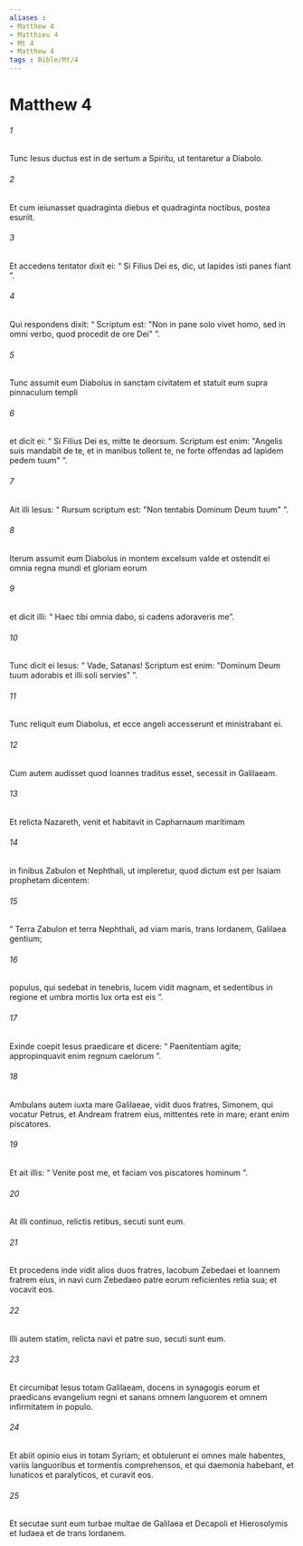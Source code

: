```yaml
---
aliases : 
- Matthew 4
- Matthieu 4
- Mt 4
- Matthew 4
tags : Bible/Mt/4
---
```


# Matthew 4

###### 1
Tunc Iesus ductus est in de sertum a Spiritu, ut tentaretur a Diabolo. 
###### 2
Et cum ieiunasset quadraginta diebus et quadraginta noctibus, postea esuriit. 
###### 3
Et accedens tentator dixit ei: “ Si Filius Dei es, dic, ut lapides isti panes fiant ”. 
###### 4
Qui respondens dixit: “ Scriptum est: "Non in pane solo vivet homo, sed in omni verbo, quod procedit de ore Dei" ”.
###### 5
Tunc assumit eum Diabolus in sanctam civitatem et statuit eum supra pinnaculum templi 
###### 6
et dicit ei: “ Si Filius Dei es, mitte te deorsum. Scriptum est enim: "Angelis suis mandabit de te, et in manibus tollent te, ne forte offendas ad lapidem pedem tuum" ”.
###### 7
Ait illi Iesus: “ Rursum scriptum est: "Non tentabis Dominum Deum tuum" ”.
###### 8
Iterum assumit eum Diabolus in montem excelsum valde et ostendit ei omnia regna mundi et gloriam eorum 
###### 9
et dicit illi: “ Haec tibi omnia dabo, si cadens adoraveris me”. 
###### 10
Tunc dicit ei Iesus: “ Vade, Satanas! Scriptum est enim: "Dominum Deum tuum adorabis et illi soli servies" ”.
###### 11
Tunc reliquit eum Diabolus, et ecce angeli accesserunt et ministrabant ei.
###### 12
Cum autem audisset quod Ioannes traditus esset, secessit in Galilaeam. 
###### 13
Et relicta Nazareth, venit et habitavit in Capharnaum maritimam 
###### 14
in finibus Zabulon et Nephthali, ut impleretur, quod dictum est per Isaiam prophetam dicentem:
###### 15
“ Terra Zabulon et terra Nephthali, ad viam maris, trans Iordanem, Galilaea gentium;
###### 16
populus, qui sedebat in tenebris, lucem vidit magnam, et sedentibus in regione et umbra mortis lux orta est eis ”.
###### 17
Exinde coepit Iesus praedicare et dicere: “ Paenitentiam agite; appropinquavit enim regnum caelorum ”.
###### 18
Ambulans autem iuxta mare Galilaeae, vidit duos fratres, Simonem, qui vocatur Petrus, et Andream fratrem eius, mittentes rete in mare; erant enim piscatores. 
###### 19
Et ait illis: “ Venite post me, et faciam vos piscatores hominum ”. 
###### 20
At illi continuo, relictis retibus, secuti sunt eum.
###### 21
Et procedens inde vidit alios duos fratres, Iacobum Zebedaei et Ioannem fratrem eius, in navi cum Zebedaeo patre eorum reficientes retia sua; et vocavit eos. 
###### 22
Illi autem statim, relicta navi et patre suo, secuti sunt eum.
###### 23
Et circumibat Iesus totam Galilaeam, docens in synagogis eorum et praedicans evangelium regni et sanans omnem languorem et omnem infirmitatem in populo. 
###### 24
Et abiit opinio eius in totam Syriam; et obtulerunt ei omnes male habentes, variis languoribus et tormentis comprehensos, et qui daemonia habebant, et lunaticos et paralyticos, et curavit eos. 
###### 25
Et secutae sunt eum turbae multae de Galilaea et Decapoli et Hierosolymis et Iudaea et de trans Iordanem.
